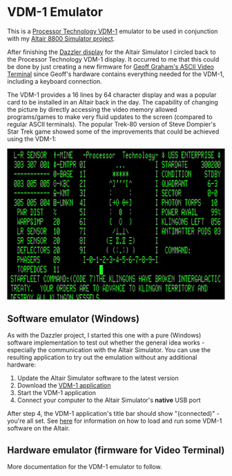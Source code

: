 # VDM-1 Emulator

This is a [Processor Technology VDM-1](http://www.s100computers.com/Hardware%20Folder/Processor%20Technology/VDM-1/VDM-1.htm) 
emulator to be used in conjunction with my [Altair 8800 Simulator project](https://www.hackster.io/david-hansel/arduino-altair-8800-simulator-3594a6).

After finishing the [Dazzler display](https://www.hackster.io/david-hansel/dazzler-display-for-altair-simulator-3febc6)
for the Altair Simulator I circled back to the Processor Technology VDM-1 display. It occurred to me that this could
be done by just creating a new firmware for [Geoff Graham's ASCII Video Terminal](http://geoffg.net/terminal.html)
since Geoff's hardware contains everything needed for the VDM-1, including a keyboard connection.

The VDM-1 provides a 16 lines by 64 character display and was a popular card to be installed in an Altair
back in the day. The capability of changing the picture by directly accessing the video memory allowed
programs/games to make very fluid updates to the screen (compared to regular ASCII terminals). The popular 
Trek-80 version of Steve Dompier's Star Trek game showed some of the improvements that could be achieved using the VDM-1:

![Trek-80](/doc/images/trek80.gif)

## Software emulator (Windows)

As with the Dazzler project, I started this one with a pure (Windows) software implementation to test out
whether the general idea works - especially the communication with the Altair Simulator. You can use the resulting
application to try out the emulation without any additional hardware:
1. Update the Altair Simulator software to the latest version
2. Download the [VDM-1 application](/Windows/VDM1.exe)
3. Start the VDM-1 application
4. Connect your computer to the Altair Simulator's **native** USB port

After step 4, the VDM-1 application's title bar should show "(connected)" - you're all set.
See [here](/programs) for information on how to load and run some VDM-1 software on the Altair.

## Hardware emulator (firmware for Video Terminal)

More documentation for the VDM-1 emulator to follow.
